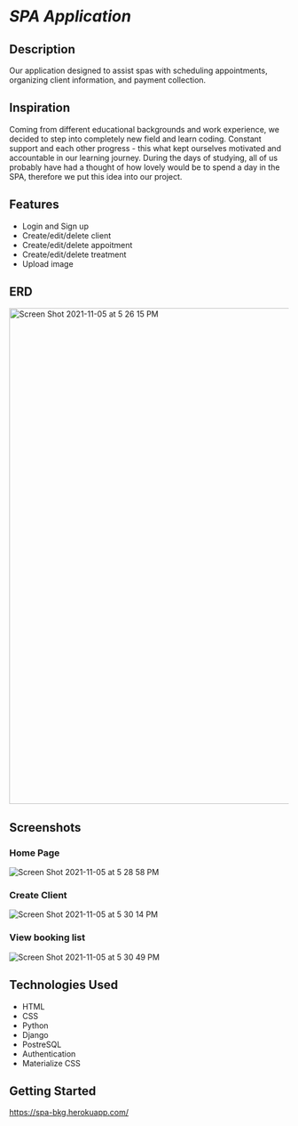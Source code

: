 # _SPA Application_

## Description

Our application designed to assist spas with scheduling appointments, organizing client information, and payment collection. 

## Inspiration

Coming from different educational backgrounds and work experience, we decided to step into completely new field and learn coding.
Constant support and each other progress - this what kept ourselves motivated and accountable in our learning journey.
During the days of studying, all of us probably have had a thought of how lovely would be to spend a day in the SPA,
therefore we put this idea into our project.

## Features

* Login and Sign up
* Create/edit/delete client
* Create/edit/delete appoitment
* Create/edit/delete treatment
* Upload image 


## ERD 

<img width="892" alt="Screen Shot 2021-11-05 at 5 26 15 PM" src="https://user-images.githubusercontent.com/79238258/140580768-ffab71b6-edac-4721-9b3f-132c403f4511.png">

## Screenshots

### Home Page

![Screen Shot 2021-11-05 at 5 28 58 PM](https://user-images.githubusercontent.com/79238258/140580844-4a908b9f-859d-4c43-be5d-d8a9ba66e7c9.png)

### Create Client

![Screen Shot 2021-11-05 at 5 30 14 PM](https://user-images.githubusercontent.com/79238258/140581048-d2c6328b-6abd-4e94-b982-048b982a44fd.png)

### View booking list

![Screen Shot 2021-11-05 at 5 30 49 PM](https://user-images.githubusercontent.com/79238258/140581144-38676aa7-19f8-4f7c-9900-28b6cf866c8b.png)


## Technologies Used

* HTML
* CSS
* Python
* Django
* PostreSQL
* Authentication
* Materialize CSS


## Getting Started

https://spa-bkg.herokuapp.com/



